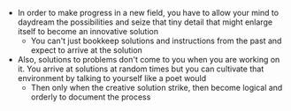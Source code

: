 - In order to make progress in a new field, you have to allow your mind to daydream the possibilities and seize that tiny detail that might enlarge itself to become an innovative solution
    - You can't just bookkeep solutions and instructions from the past and expect to arrive at the solution
- Also, solutions to problems don't come to you when you are working on it. You arrive at solutions at random times but you can cultivate that environment by talking to yourself like a poet would
    - Then only when the creative solution strike, then become logical and orderly to document the process